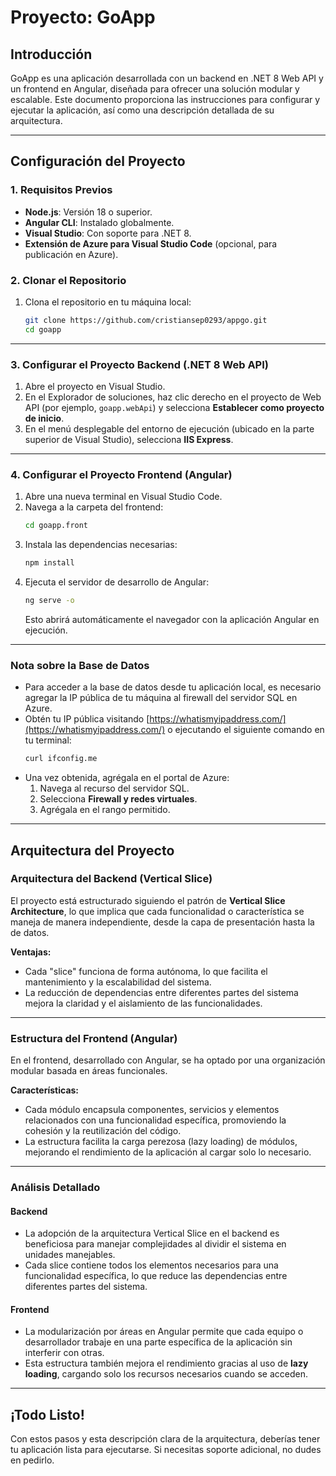 # Proyecto: GoApp

## Introducción

GoApp es una aplicación desarrollada con un backend en .NET 8 Web API y un frontend en Angular, diseñada para ofrecer una solución modular y escalable. Este documento proporciona las instrucciones para configurar y ejecutar la aplicación, así como una descripción detallada de su arquitectura.

---

## Configuración del Proyecto

### 1. Requisitos Previos

- **Node.js**: Versión 18 o superior.
- **Angular CLI**: Instalado globalmente.
- **Visual Studio**: Con soporte para .NET 8.
- **Extensión de Azure para Visual Studio Code** (opcional, para publicación en Azure).

### 2. Clonar el Repositorio

1. Clona el repositorio en tu máquina local:
   ```bash
   git clone https://github.com/cristiansep0293/appgo.git
   cd goapp
   ```

---

### 3. Configurar el Proyecto Backend (.NET 8 Web API)

1. Abre el proyecto en Visual Studio.
2. En el Explorador de soluciones, haz clic derecho en el proyecto de Web API (por ejemplo, `goapp.webApi`) y selecciona **Establecer como proyecto de inicio**.
3. En el menú desplegable del entorno de ejecución (ubicado en la parte superior de Visual Studio), selecciona **IIS Express**.

---

### 4. Configurar el Proyecto Frontend (Angular)

1. Abre una nueva terminal en Visual Studio Code.
2. Navega a la carpeta del frontend:
   ```bash
   cd goapp.front
   ```
3. Instala las dependencias necesarias:
   ```bash
   npm install
   ```
4. Ejecuta el servidor de desarrollo de Angular:
   ```bash
   ng serve -o
   ```
   Esto abrirá automáticamente el navegador con la aplicación Angular en ejecución.

---

### Nota sobre la Base de Datos

- Para acceder a la base de datos desde tu aplicación local, es necesario agregar la IP pública de tu máquina al firewall del servidor SQL en Azure.
- Obtén tu IP pública visitando [https://whatismyipaddress.com/](https://whatismyipaddress.com/) o ejecutando el siguiente comando en tu terminal:
  ```bash
  curl ifconfig.me
  ```
- Una vez obtenida, agrégala en el portal de Azure:
  1. Navega al recurso del servidor SQL.
  2. Selecciona **Firewall y redes virtuales**.
  3. Agrégala en el rango permitido.

---

## Arquitectura del Proyecto

### Arquitectura del Backend (Vertical Slice)

El proyecto está estructurado siguiendo el patrón de **Vertical Slice Architecture**, lo que implica que cada funcionalidad o característica se maneja de manera independiente, desde la capa de presentación hasta la de datos.

**Ventajas:**

- Cada "slice" funciona de forma autónoma, lo que facilita el mantenimiento y la escalabilidad del sistema.
- La reducción de dependencias entre diferentes partes del sistema mejora la claridad y el aislamiento de las funcionalidades.

---

### Estructura del Frontend (Angular)

En el frontend, desarrollado con Angular, se ha optado por una organización modular basada en áreas funcionales.

**Características:**

- Cada módulo encapsula componentes, servicios y elementos relacionados con una funcionalidad específica, promoviendo la cohesión y la reutilización del código.
- La estructura facilita la carga perezosa (lazy loading) de módulos, mejorando el rendimiento de la aplicación al cargar solo lo necesario.

---

### Análisis Detallado

#### Backend

- La adopción de la arquitectura Vertical Slice en el backend es beneficiosa para manejar complejidades al dividir el sistema en unidades manejables.
- Cada slice contiene todos los elementos necesarios para una funcionalidad específica, lo que reduce las dependencias entre diferentes partes del sistema.

#### Frontend

- La modularización por áreas en Angular permite que cada equipo o desarrollador trabaje en una parte específica de la aplicación sin interferir con otras.
- Esta estructura también mejora el rendimiento gracias al uso de **lazy loading**, cargando solo los recursos necesarios cuando se acceden.

---

## ¡Todo Listo!

Con estos pasos y esta descripción clara de la arquitectura, deberías tener tu aplicación lista para ejecutarse. Si necesitas soporte adicional, no dudes en pedirlo.
